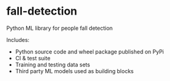 # fall-detection
Python ML library for people fall detection

Includes:
* Python source code and wheel package published on PyPi 
* CI & test suite
* Training and testing data sets
* Third party ML models used as building blocks


